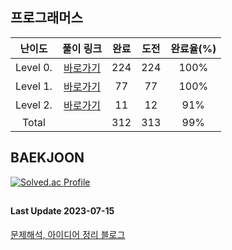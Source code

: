 ## 프로그래머스

|난이도|풀이 링크|완료|도전|완료율(%)|
|:--:|:--:|:--:|:--:|:--:|
|Level 0.|[바로가기](https://github.com/kangsh9107/CodingTest-Study/blob/main/CodingTest-Java/Level0.md)|224|224|100%|
|Level 1.|[바로가기](https://github.com/kangsh9107/CodingTest-Study/blob/main/CodingTest-Java/Level1.md)|77|77|100%|
|Level 2.|[바로가기](https://github.com/kangsh9107/CodingTest-Study/blob/main/CodingTest-Java/Level2.md)|11|12|91%|
|Total||312|313|99%|

## BAEKJOON

[![Solved.ac Profile](http://mazassumnida.wtf/api/generate_badge?boj=lushhush)](https://solved.ac/lushhush)

##
#### Last Update 2023-07-15
[문제해석, 아이디어 정리 블로그](https://lush-hush.tistory.com/)